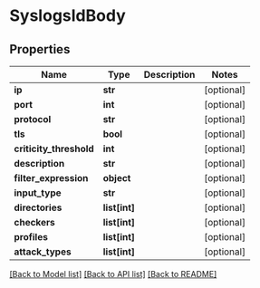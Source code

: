 # SyslogsIdBody

## Properties
Name | Type | Description | Notes
------------ | ------------- | ------------- | -------------
**ip** | **str** |  | [optional] 
**port** | **int** |  | [optional] 
**protocol** | **str** |  | [optional] 
**tls** | **bool** |  | [optional] 
**criticity_threshold** | **int** |  | [optional] 
**description** | **str** |  | [optional] 
**filter_expression** | **object** |  | [optional] 
**input_type** | **str** |  | [optional] 
**directories** | **list[int]** |  | [optional] 
**checkers** | **list[int]** |  | [optional] 
**profiles** | **list[int]** |  | [optional] 
**attack_types** | **list[int]** |  | [optional] 

[[Back to Model list]](../README.md#documentation-for-models) [[Back to API list]](../README.md#documentation-for-api-endpoints) [[Back to README]](../README.md)

